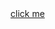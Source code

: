 <!DOCTYPE html>
<html lang="en">
<head>
    <meta charset="UTF-8">
    <title>Title</title>
    <a href="CleanEnergyProject/allhHtmlFiles/mainPage.html"> click me</a>
</head>
<body>

</body>
</html>